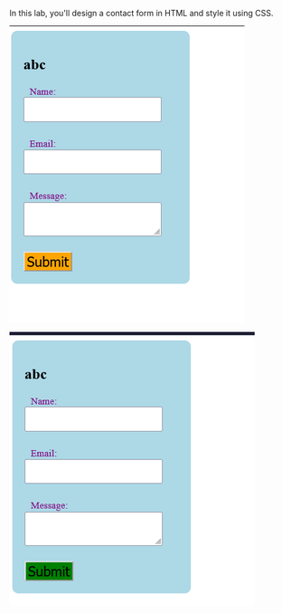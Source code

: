 In this lab, you'll design a contact form in HTML and style it using CSS.

![alt text](image.png)

![alt text](image-1.png)